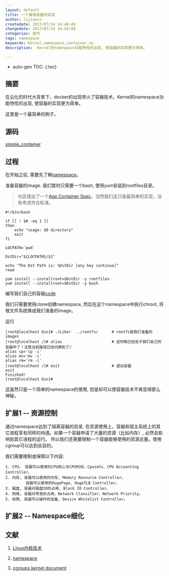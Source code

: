 ```yaml
---
layout: default
title: 一个最简容器的实现
author: lijiaocn
createdate: 2017/07/14 14:46:49
changedate: 2017/07/14 14:54:08
categories: 技巧
tags: namespace
keywords: Kernel,namespace,container,ns
description:  Kernel的namespace功能特性的出现, 使容器的实现更为简单。

---
```


* auto-gen TOC:
{:toc}

## 摘要

在云化的时代大背景下，docker的出现带火了容器技术。Kernel的namespace功能特性的出现, 使容器的实现更为简单。

这里是一个最简单的例子。

## 源码

[simple_container](https://github.com/lijiaocn/LinuxC/tree/master/simple_container)

## 过程

在开始之前, 需要先了解[namespace](http://lwn.net/Articles/531114/)。

准备容器的image. 我们暂时只需要一个bash, 使用yum安装到rootfiles目录。

>社区提出了一个[App Container Spec](https://github.com/appc/spec/)。当然我们这只是最简单的实现，没有考虑符合标准。

	#!/bin/bash
	 
	if [[ ! $# -eq 1 ]]
	then
		echo "usage: $0 directory"
		exit
	fi
	 
	LOCPATH=`pwd`
	 
	DstDir="${LOCPATH}/$1"
	 
	echo "The Dst Path is: %DstDir [any key continue]"
	read
	 
	yum install --installroot=$DstDir -y rootfiles
	yum install --installroot=$DstDir -y bash

编写我们自己的容器[code](https://github.com/lijiaocn/LinuxC/blob/master/simple_container/LiKer.c)

我们只需要使用clone创建namespace, 然后在这个namespace中执行chroot, 将根文件系统换成我们准备的image。

运行

	[root@localhost bin]# ./Liker  ../rootfs/      # rootfs是我们准备的images
	[root@localhost /]# alias                      # 这时候已经处于我们自己的容器中了！注意当前路径已经切换到了/
	alias cp='cp -i'
	alias mv='mv -i'
	alias rm='rm -i'
	[root@localhost /]# exit                       # 退出容器
	exit
	Finished!
	[root@localhost bin]# 

这虽然只是一个简单的namespace的使用, 但是却可以使容器技术不再显得那么神秘。

## 扩展1 -- 资源控制

通过namespace达到了隔离容器的目录, 在资源使用上，容器和宿主系统上的其它进程享有同样的待遇。如果一个容器申请了大量的资源（比如内存）, 必然会影响到其它进程的运行。 所以我们还需要限制一个容器能够使用的资源总量。使用cgroup可以达到此目的。

我们需要限制或保障以下内容:

	1. CPU， 容器可以使用的CPU核心与CPU时间，Cpusets、CPU Accounting Controller。
	2. 内存, 容器可以使用的内存, Memory Resource Controller。
	         容器可以使用的HugePage, HugeTLB Controller。
	3. 磁盘, 容器对磁盘IO的占用, Block IO Controller。
	4. 网络, 容器对带宽的占用，Network Classifier、Network Priority。
	5. 权限, 容器可以操作的设备, Device Whitelist Controller。

## 扩展2 -- Namespace细化

## 文献

1. [Linux内核技术](http://www.lijiaocn.com/blog/2014/06/30/Linux%E5%86%85%E6%A0%B8%E6%8A%80%E6%9C%AF.html)

2. [namespace](http://lwn.net/Articles/531114/)

3. [cgroups kernel document](https://www.kernel.org/doc/Documentation/cgroups/)
